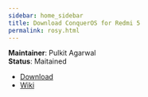 ```yaml
---
sidebar: home_sidebar
title: Download ConquerOS for Redmi 5
permalink: rosy.html
---
```


**Maintainer**: Pulkit Agarwal  
**Status**: Maitained  
  
- [Download](https://www.pling.com/p/1409396/)  
- [Wiki](https://wiki.conqueros.co/devices/rosy)  